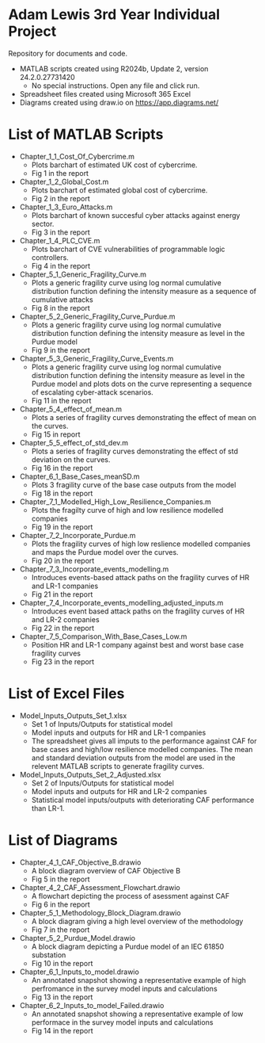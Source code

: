 # Adam Lewis 3rd Year Individual Project

Repository for documents and code.

- MATLAB scripts created using R2024b, Update 2, version 24.2.0.27731420
  - No special instructions. Open any file and click run.
- Spreadsheet files created using Microsoft 365 Excel
- Diagrams created using draw.io on https://app.diagrams.net/

# List of MATLAB Scripts
- Chapter_1_1_Cost_Of_Cybercrime.m
  - Plots barchart of estimated UK cost of cybercrime.
  - Fig 1 in the report
- Chapter_1_2_Global_Cost.m
  - Plots barchart of estimated global cost of cybercrime.
  - Fig 2 in the report
- Chapter_1_3_Euro_Attacks.m
  - Plots barchart of known succesful cyber attacks against energy sector.
  - Fig 3 in the report
- Chapter_1_4_PLC_CVE.m
  - Plots barchart of CVE vulnerabilities of programmable logic controllers.
  - Fig 4 in the report
- Chapter_5_1_Generic_Fragility_Curve.m
  - Plots a generic fragility curve using log normal cumulative distribution function defining the intensity measure as a sequence of cumulative attacks
  - Fig 8 in the report
- Chapter_5_2_Generic_Fragility_Curve_Purdue.m
  - Plots a generic fragility curve using log normal cumulative distribution function defining the intensity measure as level in the Purdue model
  - Fig 9 in the report
- Chapter_5_3_Generic_Fragility_Curve_Events.m
  - Plots a generic fragility curve using log normal cumulative distribution function defining the intensity measure as level in the Purdue model and plots dots on the curve representing a sequence of escalating cyber-attack scenarios.
  - Fig 11 in the report
- Chapter_5_4_effect_of_mean.m
  - Plots a series of fragility curves demonstrating the effect of mean on the curves.
  - Fig 15 in report
- Chapter_5_5_effect_of_std_dev.m
  - Plots a series of fragility curves demonstrating the effect of std deviation on the curves.
  - Fig 16 in the report
- Chapter_6_1_Base_Cases_meanSD.m
  - Plots 3 fragility curve of the base case outputs from the model
  - Fig 18 in the report
- Chapter_7_1_Modelled_High_Low_Resilience_Companies.m
  - Plots the fragilty curve of high and low resilience modelled companies
  - Fig 19 in the report
- Chapter_7_2_Incorporate_Purdue.m
  - Plots the fragility curves of high low reslience modelled companies and maps the Purdue model over the curves.
  - Fig 20 in the report
- Chapter_7_3_Incorporate_events_modelling.m
  - Introduces events-based attack paths on the fragility curves of HR and LR-1 companies
  - Fig 21 in the report
- Chapter_7_4_Incorporate_events_modelling_adjusted_inputs.m
  - Introduces event based attack paths on the fragility curves of HR and LR-2 companies
  - Fig 22 in the report
- Chapter_7_5_Comparison_With_Base_Cases_Low.m
  - Position HR and LR-1 company against best and worst base case fragility curves
  - Fig 23 in the report


# List of Excel Files
- Model_Inputs_Outputs_Set_1.xlsx
  - Set 1 of Inputs/Outputs for statistical model
  - Model inputs and outputs for HR and LR-1 companies
  - The spreadsheet gives all imputs to the performance against CAF for base cases and high/low resilience modelled companies. The mean and standard deviation outputs from the model are used in the relevent MATLAB scripts to generate fragility curves.
- Model_Inputs_Outputs_Set_2_Adjusted.xlsx
  - Set 2 of Inputs/Outputs for statistical model
  - Model inputs and outputs for HR and LR-2 companies
  - Statistical model inputs/outputs with deteriorating CAF performance than LR-1.

# List of Diagrams
- Chapter_4_1_CAF_Objective_B.drawio
  - A block diagram overview of CAF Objective B
  - Fig 5 in the report
- Chapter_4_2_CAF_Assessment_Flowchart.drawio
  - A flowchart depicting the process of asessment against CAF
  - Fig 6 in the report
- Chapter_5_1_Methodology_Block_Diagram.drawio
  - A block diagram giving a high level overview of the methodology
  - Fig 7 in the report
- Chapter_5_2_Purdue_Model.drawio
  - A block diagram depicting a Purdue model of an IEC 61850 substation
  - Fig 10 in the report
- Chapter_6_1_Inputs_to_model.drawio
  - An annotated snapshot showing a representative example of high perfromance in the survey model inputs and calculations
  - Fig 13 in the report
- Chapter_6_2_Inputs_to_model_Failed.drawio
  - An annotated snapshot showing a representative example of low performace in  the survey model inputs and calculations
  - Fig 14 in the report
